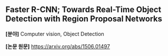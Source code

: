 ## Faster R-CNN; Towards Real-Time Object Detection with Region Proposal Networks

**[분야]** Computer vision, Object Detection

**[논문 원문]** https://arxiv.org/abs/1506.01497
